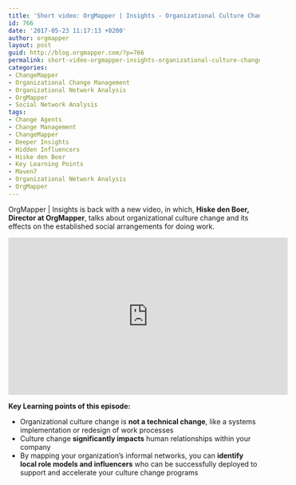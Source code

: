 ```yaml
---
title: 'Short video: OrgMapper | Insights - Organizational Culture Change'
id: 766
date: '2017-05-23 11:17:13 +0200'
author: orgmapper
layout: post
guid: http://blog.orgmapper.com/?p=766
permalink: short-video-orgmapper-insights-organizational-culture-change/
categories:
- ChangeMapper
- Organizational Change Management
- Organizational Network Analysis
- OrgMapper
- Social Network Analysis
tags:
- Change Agents
- Change Management
- ChangeMapper
- Deeper Insights
- Hidden Influencers
- Hiske den Boer
- Key Learning Points
- Maven7
- Organizational Network Analysis
- OrgMapper
---
```


OrgMapper | Insights is back with a new video, in which, **Hiske den Boer, Director at OrgMapper**, talks about organizational culture change and its effects on the established social arrangements for doing work.

<iframe src="https://www.youtube.com/embed/ghWx6qrSIsA" width="560" height="315" frameborder="0" allowfullscreen="allowfullscreen"></iframe>

**Key Learning points of this episode:**

  * Organizational culture change is **not a technical change**, like a systems implementation or redesign of work processes
  * Culture change **significantly impacts** human relationships within your company
  * By mapping your organization&#8217;s informal networks, you can **identify local role models and influencers** who can be successfully deployed to support and accelerate your culture change programs